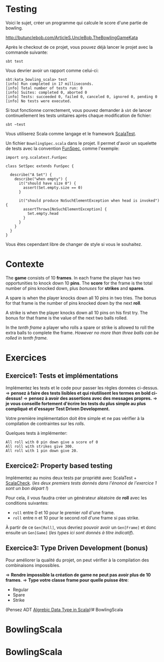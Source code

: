 # Testing

Voici le sujet, créer un programme qui calcule le score d'une partie de bowling.

http://butunclebob.com/ArticleS.UncleBob.TheBowlingGameKata


Après le checkout de ce projet, vous pouvez déjà lancer le projet avec la commande suivante:
```
sbt test
```

Vous devrier avoir un rapport comme celui-ci:
```
sbt:kata_bowling_scala> test
[info] Run completed in 17 milliseconds.
[info] Total number of tests run: 0
[info] Suites: completed 0, aborted 0
[info] Tests: succeeded 0, failed 0, canceled 0, ignored 0, pending 0
[info] No tests were executed.
```

Si tout fonctionne correctement, vous pouvez demander à `sbt` de lancer continuellement les tests unitaires après chaque modification de fichier:
```
sbt ~test
```

Vous utiliserez Scala comme langage et le framework [ScalaTest](http://www.scalatest.org/).

Un fichier `BownlingSpec.scala` dans le projet. Il permet d'avoir un squelette de tests avec la convention [FunSpec](http://www.scalatest.org/user_guide/selecting_a_style), comme l'exemple:
```
import org.scalatest.FunSpec

class SetSpec extends FunSpec {

  describe("A Set") {
    describe("when empty") {
      it("should have size 0") {
        assert(Set.empty.size == 0)
      }

      it("should produce NoSuchElementException when head is invoked") {
        assertThrows[NoSuchElementException] {
          Set.empty.head
        }
      }
    }
  }
}
```
Vous êtes cependant libre de changer de style si vous le souhaitez.


# Contexte

The **game** consists of 10 **frames**.  In each frame the player has two opportunities to knock down 10 **pins**.
The **score** for the frame is the total number of pins knocked down, plus *bonuses* for **strikes** and **spares**.

A spare is when the player knocks down all 10 pins in two tries.
The bonus for that frame is the number of pins knocked down by the next **roll**.

A strike is when the player knocks down all 10 pins on his first try.
The bonus for that frame is the value of the next two balls rolled.

In the *tenth frame* a player who rolls a spare or strike is allowed to roll the extra balls to complete the frame.
*However no more than three balls can be rolled in tenth frame.*


# Exercices

## Exercice1: Tests et implémentations

Implémentez les tests et le code pour passer les règles données ci-dessus.
=> **pensez à faire des tests lisibles et qui réutilisent les termes en bold ci-dessus!**
=> **pensez à avoir des assertions avec des messages propres.**
=> **je vous conseille fortement d'écrire les tests du plus simple au plus compliqué et d'essayer Test Driven Development.**

Votre première implémentation doit être simple et ne pas vérifier à la compilation de contraintes sur les *rolls*.


Quelques tests à implémenter:
```
All roll with 0 pin down give a score of 0
All roll with strikes give 300.
All roll with 1 pin down give 20.
```

## Exercice2: Property based testing

Implémentez au moins deux tests par propriété avec ScalaTest + [ScalaCheck](http://www.scalatest.org/user_guide/generator_driven_property_checks).
(*les deux premiers tests donnés dans l'énoncé de l'exercice 1 sont un bon départ !*)

Pour cela, il vous faudra créer un générateur aléatoire de **roll** avec les conditions suivantes:
* `roll` entre 0 et 10 pour le premier *roll* d'une frame.
* `roll` entre n et 10 pour le second *roll* d'une frame si pas strike.

À partir de ce `Gen[Roll]`, vous devriez pouvoir avoir un `Gen[Frame]` et donc ensuite un `Gen[Game]` (*les types ici sont donnés à titre indicatif*).


## Exercice3: Type Driven Development (bonus)

Pour améliorer la qualité du projet, on peut vérifier à la compilation des combinaisons impossibles.

=> **Rendre impossible la création de game ne peut pas avoir plus de 10 frames**.
=> **Type votre classe frame pour quelle puisse être**:
* Regular
* Spare
* Strike

(Pensez ADT [Algrebic Data Type in Scala](http://tpolecat.github.io/presentations/algebraic_types.html#11))!# BowlingScala
# BowlingScala
# BowlingScala

